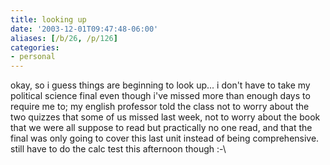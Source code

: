 ```yaml
---
title: looking up
date: '2003-12-01T09:47:48-06:00'
aliases: [/b/26, /p/126]
categories:
- personal
---
```

okay, so i guess things are beginning to look up... i don't have to take my political science final even though i've
missed more than enough days to require me to; my english professor told the class not to worry about the two quizzes
that some of us missed last week, not to worry about the book that we were all suppose to read but practically no one
read, and that the final was only going to cover this last unit instead of being comprehensive.  still have to do the
calc test this afternoon though :-\

